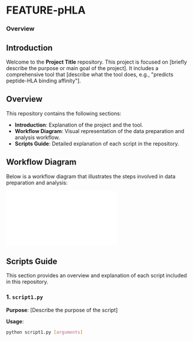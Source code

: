 # FEATURE-pHLA

### Overview

## Introduction

Welcome to the **Project Title** repository. This project is focused on [briefly describe the purpose or main goal of the project]. It includes a comprehensive tool that [describe what the tool does, e.g., "predicts peptide-HLA binding affinity"].

## Overview

This repository contains the following sections:
- **Introduction**: Explanation of the project and the tool.
- **Workflow Diagram**: Visual representation of the data preparation and analysis workflow.
- **Scripts Guide**: Detailed explanation of each script in the repository.

## Workflow Diagram

Below is a workflow diagram that illustrates the steps involved in data preparation and analysis:

![Workflow Diagram](/home/hamdaalhosani/Downloads/abstract_smmary.drawio.pdf)

## Scripts Guide

This section provides an overview and explanation of each script included in this repository.

### 1. `script1.py`

**Purpose**: [Describe the purpose of the script]

**Usage**:
```bash
python script1.py [arguments]
